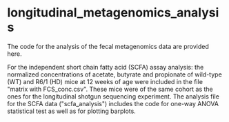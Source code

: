 # longitudinal_metagenomics_analysis
The code for the analysis of the fecal metagenomics data are provided here.

For the independent short chain fatty acid (SCFA) assay analysis: the normalized concentrations of acetate, butyrate and propionate of wild-type (WT) and R6/1 (HD) mice at 12 weeks of age were included in the file "matrix with FCS_conc.csv". These mice were of the same cohort as the ones for the longitudinal shotgun sequencing experiment. The analysis file for the SCFA data ("scfa_analysis") includes the code for one-way ANOVA statistical test as well as for plotting barplots. 
